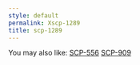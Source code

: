 ```yaml
---
style: default
permalink: Xscp-1289
title: scp-1289
---
```

You may also like:
[SCP-556](http://scp-wiki.net/scp-556)
[SCP-909](http://scp-wiki.net/scp-909)